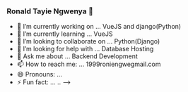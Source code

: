 ### Ronald Tayie Ngwenya 👋

- 🔭 I’m currently working on ... VueJS and django(Python)
- 🌱 I’m currently learning ... VueJS
- 👯 I’m looking to collaborate on ... Python(Django)
- 🤔 I’m looking for help with ... Database Hosting
- 💬 Ask me about ... Backend Development
- 📫 How to reach me: ... 1999roniengwegmail.com
- 😄 Pronouns: ...
- ⚡ Fun fact: ... ..
-->
